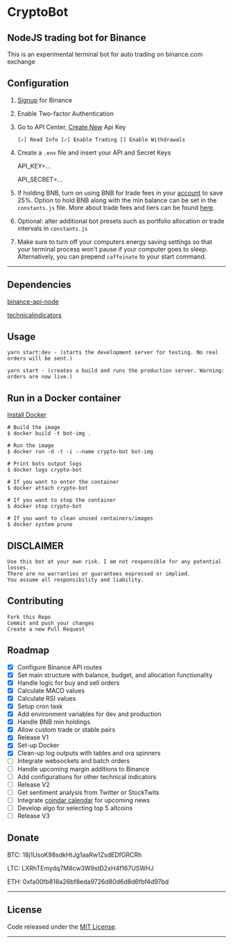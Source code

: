 # CryptoBot

## NodeJS trading bot for Binance

This is an experimental terminal bot for auto trading on binance.com exchange

## Configuration

1.  [Signup](https://www.binance.com/?ref=11635276) for Binance
2.  Enable Two-factor Authentication
3.  Go to API Center, [Create New](https://www.binance.com/userCenter/createApi.html) Api Key

        [✓] Read Info [✓] Enable Trading [] Enable Withdrawals

4.  Create a `.env` file and insert your API and Secret Keys

    API_KEY=...

    API_SECRET=...

5.  If holding BNB, turn on using BNB for trade fees in your [account](https://www.binance.com/userCenter/myAccount.html) to save 25%. Option to hold BNB along with the min balance can be set in the `constants.js` file. More about trade fees and tiers can be found [here](https://www.binance.com/en/fee/schedule).

6.  Optional: alter additional bot presets such as portfolio allocation or trade intervals in `constants.js`
7.  Make sure to turn off your computers energy saving settings so that your terminal process won't pause if your computer goes to sleep. Alternatively, you can prepend `caffeinate` to your start command.

---

## Dependencies

[binance-api-node](https://github.com/binance-exchange/binance-api-node)

[technicalindicators](https://github.com/anandanand84/technicalindicators)

## Usage

    yarn start:dev - (starts the development server for testing. No real orders will be sent.)

    yarn start - (creates a build and runs the production server. Warning: orders are now live.)

## Run in a Docker container

[Install Docker](https://docs.docker.com/install/)

    # Build the image
    $ docker build -t bot-img .

    # Run the image
    $ docker run -d -t -i --name crypto-bot bot-img

    # Print bots output logs
    $ docker logs crypto-bot

    # If you want to enter the container
    $ docker attach crypto-bot

    # If you want to stop the container
    $ docker stop crypto-bot

    # If you want to clean unused containers/images
    $ docker system prune

## DISCLAIMER

    Use this bot at your own risk. I am not responsible for any potential losses.
    There are no warranties or guarantees expressed or implied.
    You assume all responsibility and liability.

## Contributing

    Fork this Repo
    Commit and push your changes
    Create a new Pull Request

## Roadmap

- [x] Configure Binance API routes
- [x] Set main structure with balance, budget, and allocation functionality
- [x] Handle logic for buy and sell orders
- [x] Calculate MACD values
- [x] Calculate RSI values
- [x] Setup cron task
- [x] Add environment variables for dev and production
- [x] Handle BNB min holdings
- [x] Allow custom trade or stable pairs
- [x] Release V1
- [x] Set-up Docker
- [x] Clean-up log outputs with tables and ora spinners
- [ ] Integrate websockets and batch orders
- [ ] Handle upcoming margin additions to Binance
- [ ] Add configurations for other technical indicators
- [ ] Release V2
- [ ] Get sentiment analysis from Twitter or StockTwits
- [ ] Integrate [coindar calendar](https://coindar.org) for upcoming news
- [ ] Develop algo for selecting top 5 altcoins
- [ ] Release V3

## Donate

BTC: 18j1UsoK98sdkHtJg1aaRw1ZsdEDfGRCRh

LTC: LXRhTEmydq7M8cw3W9stD2xH4f167USWHJ

ETH: 0xfa00fb818a26bf8eda9726d80d6d8d6fbf4d97bd

---

## License

Code released under the [MIT License](https://opensource.org/licenses/MIT).

---
